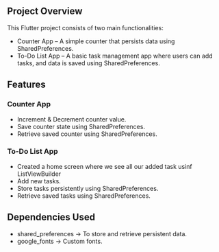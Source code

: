 ## Project Overview

This Flutter project consists of two main functionalities:
* Counter App – A simple counter that persists data using SharedPreferences.
* To-Do List App – A basic task management app where users can add tasks, and data is saved using SharedPreferences.

## Features

### Counter App
* Increment & Decrement counter value. 
* Save counter state using SharedPreferences.
* Retrieve saved counter using SharedPreferences.
### To-Do List App
* Created a home screen where we see all our added task usinf ListViewBuilder
* Add new tasks.
* Store tasks persistently using SharedPreferences.
* Retrieve saved tasks using SharedPreferences.

## Dependencies Used

* shared_preferences -> To store and retrieve persistent data.
* google_fonts -> Custom fonts.
